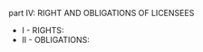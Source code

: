 part IV: RIGHT AND OBLIGATIONS OF LICENSEES

<ul>
			<li>I - RIGHTS: <ul>
			</ul></li>			<li>II - OBLIGATIONS: <ul>
			</ul></li></ul>